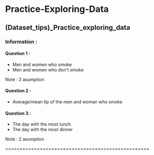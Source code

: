 # Practice-Exploring-Data

## (Dataset_tips)_Practice_exploring_data

### Information : 

#### Question 1 :
- Men and women who smoke
- Men and women who don't smoke

Note : 2 asumption

#### Question 2 :
- Average/mean tip of the men and woman who smoke

#### Question 3 :
- The day with the most lunch
- The day with the most dinner

Note : 2 asumption

==================================================
